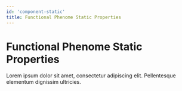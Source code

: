 ```yaml
---
id: 'component-static'
title: Functional Phenome Static Properties
---
```

# Functional Phenome Static Properties

Lorem ipsum dolor sit amet, consectetur adipiscing elit. Pellentesque elementum dignissim ultricies.
